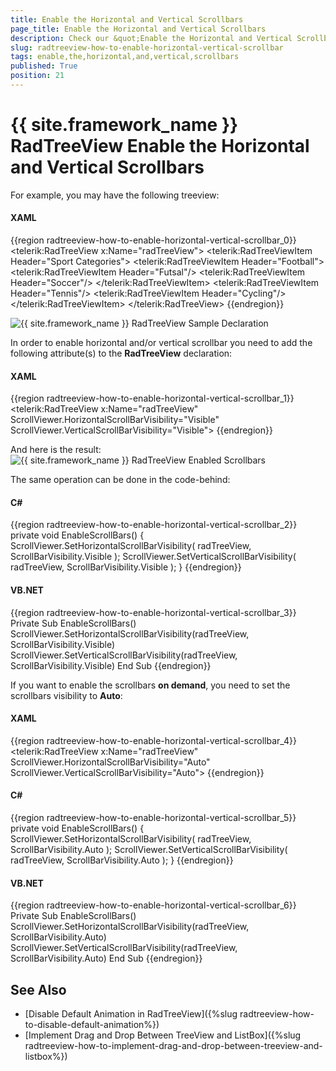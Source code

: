 ```yaml
---
title: Enable the Horizontal and Vertical Scrollbars
page_title: Enable the Horizontal and Vertical Scrollbars
description: Check our &quot;Enable the Horizontal and Vertical Scrollbars&quot; documentation article for the RadTreeView {{ site.framework_name }} control.
slug: radtreeview-how-to-enable-horizontal-vertical-scrollbar
tags: enable,the,horizontal,and,vertical,scrollbars
published: True
position: 21
---
```


# {{ site.framework_name }} RadTreeView Enable the Horizontal and Vertical Scrollbars

For example, you may have the following treeview: 

#### __XAML__

{{region radtreeview-how-to-enable-horizontal-vertical-scrollbar_0}}
	<telerik:RadTreeView x:Name="radTreeView">
	    <telerik:RadTreeViewItem Header="Sport Categories">
	        <telerik:RadTreeViewItem Header="Football">
	            <telerik:RadTreeViewItem Header="Futsal"/>
	            <telerik:RadTreeViewItem Header="Soccer"/>
	        </telerik:RadTreeViewItem>
	        <telerik:RadTreeViewItem Header="Tennis"/>
	        <telerik:RadTreeViewItem Header="Cycling"/>
	    </telerik:RadTreeViewItem>
	</telerik:RadTreeView>
{{endregion}}
	
![{{ site.framework_name }} RadTreeView Sample Declaration](images/RadTreeView_HowToEnableHorizontalAndVerticalScrollbar_001.png)

In order to enable horizontal and/or vertical scrollbar you need to add the following attribute(s) to the __RadTreeView__ declaration: 

#### __XAML__

{{region radtreeview-how-to-enable-horizontal-vertical-scrollbar_1}}
	<telerik:RadTreeView x:Name="radTreeView" ScrollViewer.HorizontalScrollBarVisibility="Visible" ScrollViewer.VerticalScrollBarVisibility="Visible">
{{endregion}}

And here is the result: 
![{{ site.framework_name }} RadTreeView Enabled Scrollbars](images/RadTreeView_HowToEnableHorizontalAndVerticalScrollbar_010.png)

The same operation can be done in the code-behind: 

#### __C#__

{{region radtreeview-how-to-enable-horizontal-vertical-scrollbar_2}}
	private void EnableScrollBars()
	{
	    ScrollViewer.SetHorizontalScrollBarVisibility( radTreeView, ScrollBarVisibility.Visible );
	    ScrollViewer.SetVerticalScrollBarVisibility( radTreeView, ScrollBarVisibility.Visible );
	}
{{endregion}}

#### __VB.NET__

{{region radtreeview-how-to-enable-horizontal-vertical-scrollbar_3}}
	Private Sub EnableScrollBars()
	    ScrollViewer.SetHorizontalScrollBarVisibility(radTreeView, ScrollBarVisibility.Visible)
	    ScrollViewer.SetVerticalScrollBarVisibility(radTreeView, ScrollBarVisibility.Visible)
	End Sub
{{endregion}}

If you want to enable the scrollbars __on demand__, you need to set the scrollbars visibility to __Auto__:
	
#### __XAML__
{{region radtreeview-how-to-enable-horizontal-vertical-scrollbar_4}}
	<telerik:RadTreeView x:Name="radTreeView" ScrollViewer.HorizontalScrollBarVisibility="Auto" ScrollViewer.VerticalScrollBarVisibility="Auto">
{{endregion}}
	
#### __C#__
{{region radtreeview-how-to-enable-horizontal-vertical-scrollbar_5}}
	private void EnableScrollBars()
	{
		ScrollViewer.SetHorizontalScrollBarVisibility( radTreeView, ScrollBarVisibility.Auto );
		ScrollViewer.SetVerticalScrollBarVisibility( radTreeView, ScrollBarVisibility.Auto );
	}
{{endregion}}

#### __VB.NET__	
{{region radtreeview-how-to-enable-horizontal-vertical-scrollbar_6}}
	Private Sub EnableScrollBars()
		ScrollViewer.SetHorizontalScrollBarVisibility(radTreeView, ScrollBarVisibility.Auto)
		ScrollViewer.SetVerticalScrollBarVisibility(radTreeView, ScrollBarVisibility.Auto)
	End Sub
{{endregion}}
	
## See Also
 * [Disable Default Animation in RadTreeView]({%slug radtreeview-how-to-disable-default-animation%})
 * [Implement Drag and Drop Between TreeView and ListBox]({%slug radtreeview-how-to-implement-drag-and-drop-between-treeview-and-listbox%})